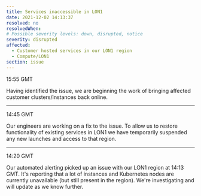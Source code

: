 ```yaml
---
title: Services inaccessible in LON1
date: 2021-12-02 14:13:37
resolved: no
resolvedWhen:
# Possible severity levels: down, disrupted, notice
severity: disrupted
affected:
  - Customer hosted services in our LON1 region
  - Compute/LON1
section: issue
---
```


15:55 GMT

Having identified the issue, we are beginning the work of bringing affected customer clusters/instances back online.

---

14:45 GMT

Our engineers are working on a fix to the issue. To allow us to restore functionality of existing services in LON1 we have temporarily suspended any new launches and access to that region.

---

14:20 GMT

Our automated alerting picked up an issue with our LON1 region at 14:13 GMT. It's reporting that a lot of instances and Kubernetes nodes are currently unavailable (but still present in the region). We're investigating and will update as we know further.
